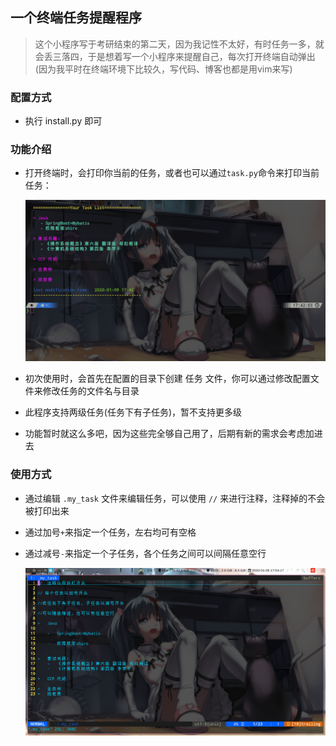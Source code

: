 ## 一个终端任务提醒程序

> 这个小程序写于考研结束的第二天，因为我记性不太好，有时任务一多，就会丢三落四，于是想着写一个小程序来提醒自己，每次打开终端自动弹出(因为我平时在终端环境下比较久，写代码、博客也都是用vim来写)

### 配置方式

+	执行 install.py 即可

### 功能介绍

+	打开终端时，会打印你当前的任务，或者也可以通过`task.py`命令来打印当前任务：

	![](./images/01.png)

+	初次使用时，会首先在配置的目录下创建 任务 文件，你可以通过修改配置文件来修改任务的文件名与目录

+	此程序支持两级任务(任务下有子任务)，暂不支持更多级

+	功能暂时就这么多吧，因为这些完全够自己用了，后期有新的需求会考虑加进去

### 使用方式

+	通过编辑 `.my_task` 文件来编辑任务，可以使用 `//` 来进行注释，注释掉的不会被打印出来

+	通过加号`+`来指定一个任务，左右均可有空格

+	通过减号`-`来指定一个子任务，各个任务之间可以间隔任意空行

	![](./images/02.png)
